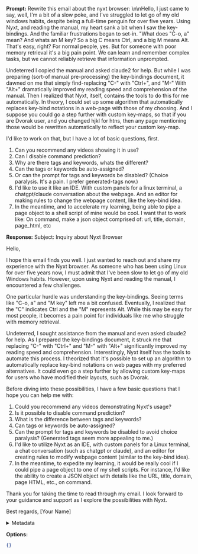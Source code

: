 **Prompt:**
Rewrite this email about the nyxt browser: \n\nHello, I just came to say, well, I'm a bit of a slow poke, and I've struggled to let go of my old windows habits, despite being a full-time penguin for over five years. Using Nyxt, and reading the manual, my heart sank a bit when I saw the key-bindings. And the familiar frustrations began to set-in. "What does "C-o, a" mean? And whats an M key? So a big C means Ctrl, and a big M means Alt. That's easy, right? For normal people, yes. But for someone with poor memory retrieval it's a big pain point. We can learn and remember complex tasks, but we cannot reliably retrieve that information unprompted. 

Undeterred I copied the manual and asked claude2 for help. But while I was preparing (sort-of manual pre-processing) the key-bindings document, it dawned on me that simply find-replacing "C-" with "Ctrl+", and "M-" With "Alt+" dramatically improved my reading speed and comprehension of the manual. Then I realized that Nyxt, itself, contains the tools to do this for me automatically. In theory, I could set up some algorithm that automatically replaces key-bind notations in a web-page with those of my choosing. And I suppose you could go a step further with custom key-maps, so that if you are Dvorak user, and you changed hjkl for htns, then any page mentioning those would be rewritten automatically to reflect your custom key-map.

I'd like to work on that, but I have a lot of basic questions, first.
1. Can you recommend any videos showing it in use?
2. Can I disable command prediction?
3. Why are there tags and keywords, whats the different?
4. Can the tags or keywords be auto-assigned? 
5. Or can the prompt for tags and keywords be disabled? (Choice paralysis. It's a pain. I prefer generated-tags now.)
6. I'd like to use it like an IDE. With custom panels for a linux terminal, a chatgpt/claude conversation about the webpage. And an editor for making rules to change the webpage content, like the key-bind idea.
7. In the meantime, and to accelerate my learning, being able to pipe a page object to a shell script of mine would be cool. I want that to work like: On command, make a json object comprised of: url, title, domain, page_html, etc 

**Response:**
Subject: Inquiry about Nyxt Browser

Hello,

I hope this email finds you well. I just wanted to reach out and share my experience with the Nyxt browser. As someone who has been using Linux for over five years now, I must admit that I've been slow to let go of my old Windows habits. However, upon using Nyxt and reading the manual, I encountered a few challenges.

One particular hurdle was understanding the key-bindings. Seeing terms like "C-o, a" and "M key" left me a bit confused. Eventually, I realized that the "C" indicates Ctrl and the "M" represents Alt. While this may be easy for most people, it becomes a pain point for individuals like me who struggle with memory retrieval.

Undeterred, I sought assistance from the manual and even asked claude2 for help. As I prepared the key-bindings document, it struck me that replacing "C-" with "Ctrl+" and "M-" with "Alt+" significantly improved my reading speed and comprehension. Interestingly, Nyxt itself has the tools to automate this process. I theorized that it's possible to set up an algorithm to automatically replace key-bind notations on web pages with my preferred alternatives. It could even go a step further by allowing custom key-maps for users who have modified their layouts, such as Dvorak.

Before diving into these possibilities, I have a few basic questions that I hope you can help me with:

1. Could you recommend any videos demonstrating Nyxt's usage?
2. Is it possible to disable command prediction?
3. What is the difference between tags and keywords?
4. Can tags or keywords be auto-assigned?
5. Can the prompt for tags and keywords be disabled to avoid choice paralysis? (Generated tags seem more appealing to me.)
6. I'd like to utilize Nyxt as an IDE, with custom panels for a Linux terminal, a chat conversation (such as chatgpt or claude), and an editor for creating rules to modify webpage content (similar to the key-bind idea).
7. In the meantime, to expedite my learning, it would be really cool if I could pipe a page object to one of my shell scripts. For instance, I'd like the ability to create a JSON object with details like the URL, title, domain, page HTML, etc., on command.

Thank you for taking the time to read through my email. I look forward to your guidance and support as I explore the possibilities with Nyxt.

Best regards,
[Your Name]

<details><summary>Metadata</summary>

- Duration: 26997 ms
- Datetime: 2023-09-07T11:58:09.705749
- Model: gpt-3.5-turbo-0613

</details>

**Options:**
```json
{}
```

